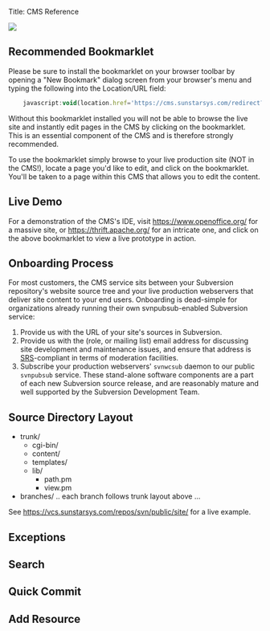 Title: CMS Reference

<div class="float-lg-right">
	<img src="/images/sunstarstaronly.png"></img>
</div>

## Recommended Bookmarklet

Please be sure to install the bookmarklet on your browser toolbar by opening a "New Bookmark" dialog screen from your browser's menu and typing the following into the Location/URL field:

```javascript
	javascript:void(location.href='https://cms.sunstarsys.com/redirect?uri='+escape(location.href))
```

Without this bookmarklet installed you will not be able to browse the live site and instantly edit pages in the CMS by clicking on the bookmarklet. This is an essential component of the CMS and is therefore strongly recommended.

To use the bookmarklet simply browse to your live production site (NOT in the CMS!), locate a page you'd like to edit, and click on the bookmarklet. You'll be taken to a page within this CMS that allows you to edit the content.

## Live Demo

For a demonstration of the CMS's IDE, visit <https://www.openoffice.org/> for a massive site, or <https://thrift.apache.org/> for an intricate one, and click on the above bookmarklet to view a live prototype in action.

## Onboarding Process

For most customers, the CMS service sits between your Subversion repository's website source tree and your live production webservers that deliver site content to your end users.  Onboarding is dead-simple for organizations already running their own svnpubsub-enabled Subversion service:

1. Provide us with the URL of your site's sources in Subversion.
2. Provide us with the (role, or mailing list) email address for discussing site development and maintenance issues, and ensure that address is [SRS](https://en.wikipedia.org/wiki/Sender_Rewriting_Scheme)-compliant in terms of moderation facilities.
3. Subscribe your production webservers' `svnwcsub` daemon to our public `svnpubsub` service.  These stand-alone software components are a part of each new Subversion source release, and are reasonably mature and well supported by the Subversion Development Team.

## Source Directory Layout

- trunk/
	- cgi-bin/
	- content/
	- templates/
	- lib/
		- path.pm
		- view.pm
- branches/
	.. each branch follows trunk layout above ...

See <https://vcs.sunstarsys.com/repos/svn/public/site/> for a live example.

## Exceptions

## Search

## Quick Commit

## Add Resource
